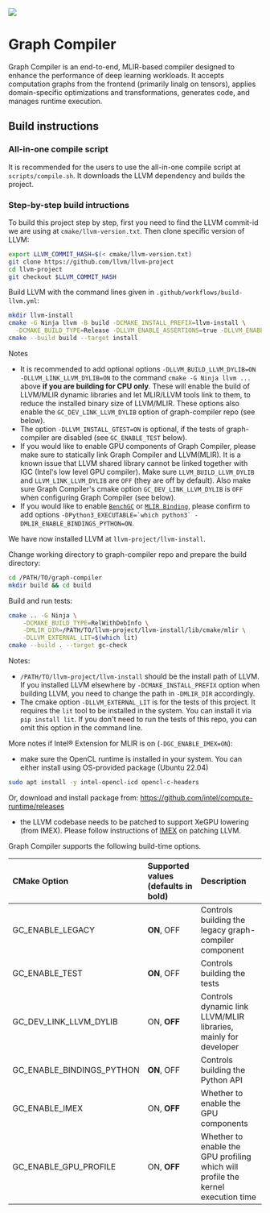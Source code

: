 [<img src="https://scan.coverity.com/projects/30281/badge.svg">](https://scan.coverity.com/projects/intel-graph-compiler)

# Graph Compiler
Graph Compiler is an end-to-end, MLIR-based compiler designed to enhance the performance of deep learning workloads. It accepts computation graphs from the frontend (primarily linalg on tensors), applies domain-specific optimizations and transformations, generates code, and manages runtime execution.

## Build instructions

### All-in-one compile script

It is recommended for the users to use the all-in-one compile script at `scripts/compile.sh`. It downloads the LLVM dependency and builds the project.

### Step-by-step build intructions

To build this project step by step, first you need to find the LLVM commit-id we are using at `cmake/llvm-version.txt`. Then clone specific version of LLVM:

```bash
export LLVM_COMMIT_HASH=$(< cmake/llvm-version.txt)
git clone https://github.com/llvm/llvm-project
cd llvm-project
git checkout $LLVM_COMMIT_HASH
```

Build LLVM with the command lines given in `.github/workflows/build-llvm.yml`:

```bash
mkdir llvm-install
cmake -G Ninja llvm -B build -DCMAKE_INSTALL_PREFIX=llvm-install \
  -DCMAKE_BUILD_TYPE=Release -DLLVM_ENABLE_ASSERTIONS=true -DLLVM_ENABLE_PROJECTS="mlir" -DLLVM_TARGETS_TO_BUILD="X86" -DLLVM_INSTALL_UTILS=true -DCMAKE_EXPORT_COMPILE_COMMANDS=ON -DLLVM_INSTALL_GTEST=ON
cmake --build build --target install
```

Notes
 * It is recommended to add optional options `-DLLVM_BUILD_LLVM_DYLIB=ON -DLLVM_LINK_LLVM_DYLIB=ON` to the command `cmake -G Ninja llvm ...` above **if you are building for CPU only**. These will enable the build of LLVM/MLIR dynamic libraries and let MLIR/LLVM tools link to them, to reduce the installed binary size of LLVM/MLIR. These options also enable the `GC_DEV_LINK_LLVM_DYLIB` option of graph-compiler repo (see below).
 * The option `-DLLVM_INSTALL_GTEST=ON` is optional, if the tests of graph-compiler are disabled (see `GC_ENABLE_TEST` below).
 * If you would like to enable GPU components of Graph Compiler, please make sure to statically link Graph Compiler and LLVM(MLIR). It is a known issue that LLVM shared library cannot be linked together with IGC (Intel's low level GPU compiler). Make sure `LLVM_BUILD_LLVM_DYLIB` and `LLVM_LINK_LLVM_DYLIB` are `OFF` (they are off by default). Also make sure Graph Compiler's cmake option `GC_DEV_LINK_LLVM_DYLIB` is `OFF` when configuring Graph Compiler (see below).
* If you would like to enable [`BenchGC`](docs/benchgc_overview.md) or [`MLIR Binding`](python/README.md), please confirm to add options
 ``-DPython3_EXECUTABLE=`which python3` -DMLIR_ENABLE_BINDINGS_PYTHON=ON``.

We have now installed LLVM at `llvm-project/llvm-install`.

Change working directory to graph-compiler repo and prepare the build directory:

```bash
cd /PATH/TO/graph-compiler
mkdir build && cd build
```

Build and run tests:

```bash
cmake .. -G Ninja \
    -DCMAKE_BUILD_TYPE=RelWithDebInfo \
    -DMLIR_DIR=/PATH/TO/llvm-project/llvm-install/lib/cmake/mlir \
    -DLLVM_EXTERNAL_LIT=$(which lit)
cmake --build . --target gc-check
```

Notes:
 * `/PATH/TO/llvm-project/llvm-install` should be the install path of LLVM. If you installed LLVM elsewhere by `-DCMAKE_INSTALL_PREFIX` option when building LLVM, you need to change the path in `-DMLIR_DIR` accordingly.
 *  The cmake option `-DLLVM_EXTERNAL_LIT` is for the tests of this project. It requires the `lit` tool to be installed in the system. You can install it via `pip install lit`. If you don't need to run the tests of this repo, you can omit this option in the command line.

More notes if Intel® Extension for MLIR is on (`-DGC_ENABLE_IMEX=ON`):
 * make sure the OpenCL runtime is installed in your system. You can either
  install using OS-provided package (Ubuntu 22.04)
```sh
sudo apt install -y intel-opencl-icd opencl-c-headers
```
  Or, download and install package from: https://github.com/intel/compute-runtime/releases
 * the LLVM codebase needs to be patched to support XeGPU lowering (from IMEX). Please follow instructions of [IMEX](https://github.com/intel/mlir-extensions) on patching LLVM.

Graph Compiler supports the following build-time options.

| CMake Option              | Supported values (defaults in bold)    | Description                                                     |
|:--------------------------|:---------------------------------------|:----------------------------------------------------------------|
| GC_ENABLE_LEGACY          | **ON**, OFF                            | Controls building the legacy graph-compiler component           |
| GC_ENABLE_TEST            | **ON**, OFF                            | Controls building the tests                                     |
| GC_DEV_LINK_LLVM_DYLIB    | ON, **OFF**                            | Controls dynamic link LLVM/MLIR libraries, mainly for developer |
| GC_ENABLE_BINDINGS_PYTHON | **ON**, OFF                            | Controls building the Python API                                |
| GC_ENABLE_IMEX            | ON, **OFF**                            | Whether to enable the GPU components                            |
| GC_ENABLE_GPU_PROFILE     | ON, **OFF**                           | Whether to enable the GPU profiling which will profile the kernel execution time |

